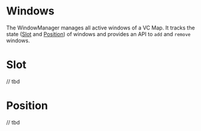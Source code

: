 # Windows

The WindowManager manages all active windows of a VC Map.
It tracks the state ([Slot](#Slot) and [Position](#Position)) of windows and provides an API to `add` and `remove` windows.

# Slot
// tbd

# Position
// tbd
